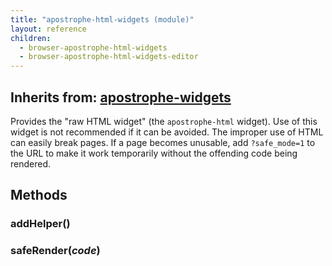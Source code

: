 ```yaml
---
title: "apostrophe-html-widgets (module)"
layout: reference
children:
  - browser-apostrophe-html-widgets
  - browser-apostrophe-html-widgets-editor
---
```

## Inherits from: [apostrophe-widgets](../apostrophe-widgets/index.html)
Provides the "raw HTML widget" (the `apostrophe-html` widget).
Use of this widget is not recommended if it can be avoided. The
improper use of HTML can easily break pages. If a page becomes
unusable, add `?safe_mode=1` to the URL to make it work temporarily
without the offending code being rendered.


## Methods
### addHelper()

### safeRender(*code*)

